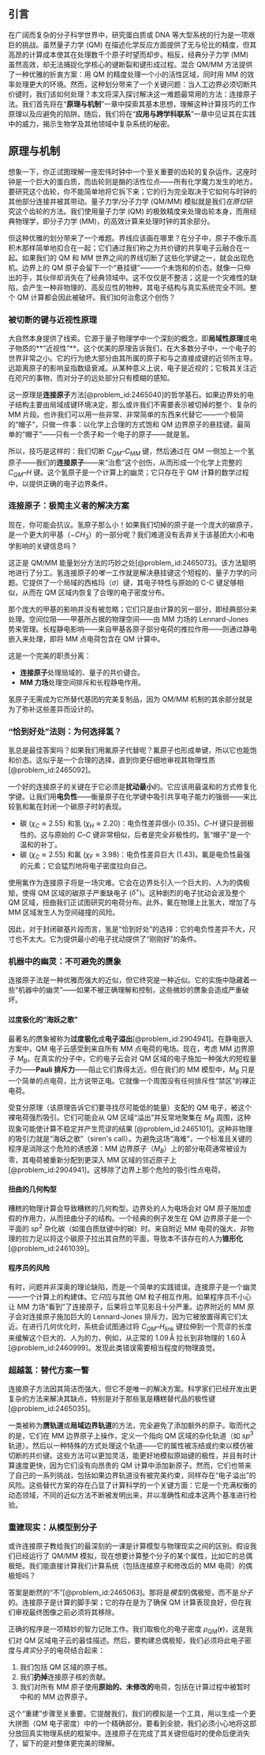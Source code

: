## 引言
在广阔而复杂的分子科学世界中，研究蛋白质或 DNA 等大型系统的行为是一项艰巨的挑战。虽然量子力学 (QM) 在描述化学反应方面提供了无与伦比的精度，但其高昂的计算成本使其在处理数千个原子时望而却步。相反，经典分子力学 (MM) 虽然高效，却无法捕捉化学核心的键断裂和键形成过程。混合 QM/MM 方法提供了一种优雅的折衷方案：用 QM 的精度处理一个小的活性区域，同时用 MM 的效率处理更大的环境。然而，这种划分带来了一个关键问题：当人工边界必须切断共价键时，我们该如何处理？本文将深入探讨解决这一难题最常用的方法：连接原子法。我们首先将在“**原理与机制**”一章中探索其基本思想，理解这种计算技巧的工作原理以及应避免的陷阱。随后，我们将在“**应用与跨学科联系**”一章中见证其在实践中的威力，揭示生物学及其他领域中复杂系统的秘密。

## 原理与机制

想象一下，你正试图理解一座宏伟时钟中一个至关重要的齿轮的复杂运作。这座时钟是一个巨大的蛋白质，而齿轮则是酶的活性位点——所有化学魔力发生的地方。要研究这个齿轮，你不能简单地将它拆下来；它的行为完全取决于它如何与时钟的其他部分连接并被其带动。量子力学/分子力学 (QM/MM) 模拟就是我们*在原位*研究这个齿轮的方法。我们使用量子力学 (QM) 的极致精度来处理齿轮本身，而用经典物理学，即分子力学 (MM)，的高效计算来处理时钟的其余部分。

但这种优雅的划分带来了一个难题。界线应该画在哪里？在分子中，原子不像乐高积木那样简单地扣合在一起；它们通过我们称之为共价键的共享电子云融合在一起。如果我们的 QM 和 MM 世界之间的界线切断了这些化学键之一，就会出现危机。边界上的 QM 原子会留下一个“悬挂键”——一个未饱和的价态，就像一只伸出的手，其伙伴却消失在了经典领域中。这不仅仅是不整洁；这是一个灾难性的缺陷，会产生一种非物理的、高反应性的物种，其电子结构与真实系统完全不同。整个 QM 计算都会因此被破坏。我们如何治愈这个创伤？

### 被切断的键与近视性原理

大自然本身提供了线索。它源于量子物理学中一个深刻的概念，即**局域性原理**或电子物质的**“近视性”**。这个优美的原理告诉我们，在大多数分子中，一个电子的世界非常之小。它的行为绝大部分由其所属的原子和与之直接成键的近邻所主导。远距离原子的影响呈指数级衰减。从某种意义上说，电子是近视的；它极其关注近在咫尺的事物，而对分子的远处部分只有模糊的感知。

这一原理是**连接原子**方法[@problem_id:2465040]的哲学基石。如果边界处的电子结构主要由局域成键环境决定，那么或许我们不需要表示被切掉的整个、复杂的 MM 片段。也许我们可以用一些非常、非常简单的东西来代替它——一个极简的“帽子”，只做一件事：以化学上合理的方式饱和 QM 边界原子的悬挂键。最简单的“帽子”——只有一个质子和一个电子的原子——就是氢。

所以，技巧是这样的：我们切断 $C_{QM}–C_{MM}$ 键，然后通过在 QM 一侧加上一个氢原子——我们的**连接原子**——来“治愈”这个创伤，从而形成一个化学上完整的 $C_{QM}–H$ 键。这个氢原子是一个计算上的幽灵；它只存在于 QM 计算的数学过程中，以提供正确的电子边界条件。

### 连接原子：极简主义者的解决方案

现在，你可能会抗议。氢原子那么小！如果我们切掉的原子是一个庞大的碳原子，是一个更大的甲基（$-CH_3$）的一部分呢？我们难道没有丢弃关于该基团大小和电学影响的关键信息吗？

这正是 QM/MM 能量划分方法的巧妙之处[@problem_id:2465073]。该方法聪明地进行了分工。氢连接原子的*唯一*工作就是解决悬挂键这个短程的、量子力学的问题。它提供了一个局域的西格玛（$\sigma$）键，其电子特性与原始的 C-C 键足够相似，从而在 QM 区域内恢复了合理的电子密度分布。

那个庞大的甲基的影响并没有被忽略；它们只是由计算的另一部分，即经典部分来处理。空间位阻——甲基所占据的物理空间——由 MM 力场的 Lennard-Jones 势来管理。长程静电影响——来自甲基各原子部分电荷的推拉作用——则通过静电嵌入来处理，即将 MM 点电荷包含在 QM 计算中。

这是一个完美的职责分离：
*   **连接原子**处理局域的、量子的共价键合。
*   **MM 力场**处理空间排斥和长程静电作用。

氢原子无需成为它所替代基团的完美复制品，因为 QM/MM 机制的其余部分就是为了弥补这些差异而设计的。

### “恰到好处”法则：为何选择氢？

氢总是最佳答案吗？如果我们用氟原子代替呢？氟原子也形成单键，所以它也能饱和价态。这似乎是一个合理的选择，直到你更仔细地审视其物理性质[@problem_id:2465092]。

一个好的连接原子的关键在于它必须是**扰动最小**的。它应该用最温和的方式修复化学键。让我们用**电负性**——衡量原子在化学键中吸引共享电子能力的强弱——来比较氢和氟在封闭一个碳原子时的表现。

*   碳 ($\chi_C \approx 2.55$) 和氢 ($\chi_H \approx 2.20$)：电负性差异很小 ($0.35$)。$C–H$ 键只是弱极性的。这与原始的 $C–C$ 键非常相似，后者是完全非极性的。氢“帽子”是一个温和的补丁。
*   碳 ($\chi_C \approx 2.55$) 和氟 ($\chi_F \approx 3.98$)：电负性差异巨大 ($1.43$)。氟是电负性最强的元素；它会猛烈地将电子密度拉向自己。

使用氟作为连接原子将是一场灾难。它会在边界处引入一个巨大的、人为的偶极矩，使得 QM 区域的碳原子严重缺电子 ($\delta^+$)。这种剧烈的电子扰动会波及整个 QM 区域，扭曲我们正试图研究的电荷分布。此外，氟在物理上比氢大，增加了与 MM 区域发生人为空间碰撞的风险。

因此，对于封闭碳基片段而言，氢是“恰到好处”的选择：它的电负性差异不大，尺寸也不太大。它为提供最小的电子扰动提供了“刚刚好”的条件。

### 机器中的幽灵：不可避免的赝象

连接原子法是一种优雅而强大的近似，但它终究是一种近似。它的实施中隐藏着一些“机器中的幽灵”——如果不被正确理解和控制，这些微妙的赝象会造成严重破坏。

#### 过度极化的“海妖之歌”

最著名的赝象被称为**过度极化**或**电子溢出**[@problem_id:2904941]。在静电嵌入方案中，QM 电子云感受到来自所有 MM 点电荷的电场。现在，考虑 MM 边界原子 $M_B$。在真实的分子中，它的电子云会对 QM 区域的电子施加一种强大的短程量子力——**Pauli 排斥力**——阻止它们靠得太近。但在我们的 MM 模型中，$M_B$ 只是一个简单的点电荷，比方说带正电。它就像一个周围没有任何排斥性“禁区”的裸正电荷。

受变分原理（该原理告诉它们要寻找尽可能低的能量）支配的 QM 电子，被这个裸电荷强烈吸引。它们可能会从 QM 区域“溢出”并反常地聚集在 $M_B$ 周围，这种现象可能使计算不稳定并产生荒谬的结果 [@problem_id:2465101]。这种非物理的吸引力就是“海妖之歌”（siren's call）。为避免这场“海难”，一个标准且关键的程序是消除这个危险的诱惑源：MM 边界原子（$M_B$）上的部分电荷通常被设为零，其电荷被重新分配到更深入 MM 区域的邻近原子上[@problem_id:2904941]。这移除了边界上那个危险的吸引性点电荷。

#### 扭曲的几何构型

糟糕的物理计算会导致糟糕的几何构型。边界处的人为电场会对 QM 原子施加虚假的作用力，从而扭曲分子的结构。一个经典的例子发生在 QM 边界原子是一个平面的 $sp^2$ 杂化碳（如蛋白质肽键中的碳）时。来自附近 MM 电荷的强大、非物理的拉力足以将这个碳原子拉出其自然的平面，导致本不该存在的人为**锥形化**[@problem_id:2461039]。

#### 程序员的风险

有时，问题并非深奥的理论缺陷，而是一个简单的实践错误。连接原子是一个幽灵——一个计算上的构建体。它*只*应与其他 QM 粒子相互作用。如果程序员不小心让 MM 力场“看到”了连接原子，后果将立竿见影且十分严重。边界附近的 MM 原子会对连接原子施加巨大的 Lennard-Jones 排斥力，因为它被放置得离它们太近。在进行几何优化时，系统会试图通过将 $C_{QM}–H_{link}$ 键拉伸到一个荒谬的长度来缓解这个巨大的、人为的力，例如，从正常的 $1.09\,\text{\AA}$ 拉长到非物理的 $1.60\,\text{\AA}$ [@problem_id:2460999]。发现此类错误需要相当程度的物理直觉。

### 超越氢：替代方案一瞥

连接原子方法因其简洁而强大，但它不是唯一的解决方案。科学家们已经开发出更复杂的方法来解决其缺点，特别是对于那些氢是糟糕替代品的极性键[@problem_id:2465035]。

一类被称为**赝轨道**或**局域边界轨道**的方法，完全避免了添加额外的原子。取而代之的是，它们在 MM 边界原子上操作，定义一个指向 QM 区域的杂化轨道（如 $sp^3$ 轨道）。然后以一种特殊的方式处理这个轨道——它的属性被冻结或约束以模仿被切断的共价键。这些方法可以更加灵活，能更好地模拟原始键的极性，并且有时计算速度更快，因为它们没有向昂贵的 QM 计算中添加新原子。然而，它们也带来了自己的一系列挑战，包括如果边界轨道没有被完美约束，同样存在“电子溢出”的风险。这些替代方案的存在凸显了计算科学的一个关键方面：它是一个充满权衡的动态领域，不同的近似方法不断被发明出来，并以准确性和成本这两个基准进行检验。

### 重建现实：从模型到分子

或许连接原子教给我们的最深刻的一课是计算模型与物理现实之间的区别。假设我们已经运行了 QM/MM 模拟，现在想要计算整个分子的某个属性，比如它的总偶极矩。我们能直接计算我们计算系统（包括连接原子和修改后的 MM 电荷）的偶极矩吗？

答案是断然的“不”[@problem_id:2465063]。那将是*模型*的偶极矩，而不是*分子*的。连接原子是计算的脚手架；它的存在是为了确保 QM 计算表现良好，但在我们审视最终图像之前必须将其移除。

正确的程序是一项精妙的智力记账工作。我们取极化的电子密度 $\rho_{\mathrm{QM}}(\mathbf{r})$，这是我们对 QM 区域电子云的最佳描述。然后，要构建总偶极矩，我们必须将此电子密度与*真实*分子的电荷结合起来：
1.  我们包括 QM 区域的原子核。
2.  我们**扔掉**连接原子核的贡献。
3.  我们对所有 MM 原子使用**原始的、未修改的**电荷，包括在计算过程中被暂时中和的 MM 边界原子。

这个“重建”步骤至关重要。它提醒我们，我们的模拟是一个工具，用以生成一个更大拼图（QM 电子密度）中的一个精确部分。要看到全貌，我们必须小心地将这部分放回真实物理系统的框架中。连接原子在完成了其关键但临时的使命后便消失了，留下的是对整体更完美的理解。

